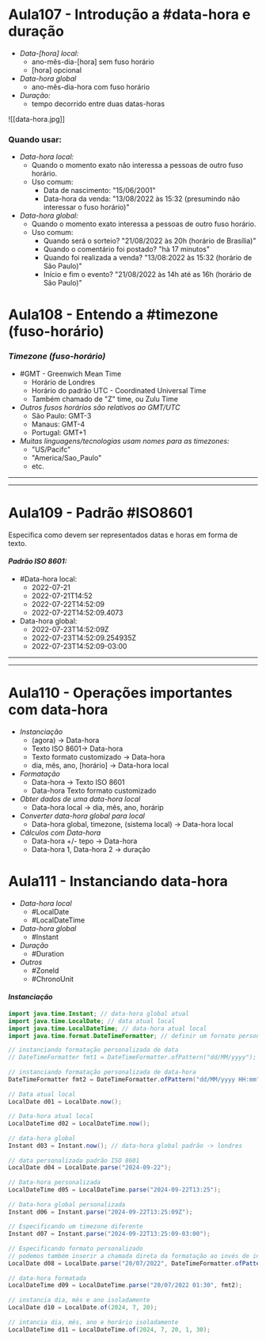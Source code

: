 # Aula107 - Introdução a #data-hora e duração

- *Data-[hora] local:*
	- ano-mês-dia-[hora] sem fuso horário
	- [hora] opcional
- *Data-hora global*
	- ano-mês-dia-hora com fuso horário
- *Duração:*
	- tempo decorrido entre duas datas-horas

![[data-hora.jpg]]
### Quando usar:

- *Data-hora local:*
	- Quando o momento exato não interessa a pessoas de outro fuso horário.
	- Uso comum:
		- Data de nascimento: "15/06/2001"
		- Data-hora da venda: "13/08/2022 às 15:32 (presumindo não interessar o fuso horário)"
- *Data-hora global:*
	- Quando o momento exato interessa a pessoas de outro fuso horário.
	- Uso comum:
		- Quando será o sorteio? "21/08/2022 às 20h (horário de Brasília)"
		- Quando o comentário foi postado? "hà 17 minutos"
		- Quando foi realizada a venda? "13/08:2022 às 15:32 (horário de São Paulo)"
		- Início e fim o evento? "21/08/2022 às 14h até as 16h (horário de São Paulo)"  

# Aula108 - Entendo a #timezone (fuso-horário)

### *Timezone (fuso-horário)*
-  #GMT - Greenwich Mean Time 
	- Horário de Londres
	- Horário do padrão UTC - Coordinated Universal Time
	- Também chamado de "Z" time, ou Zulu Time
- *Outros fusos horários são relativos ao GMT/UTC*
	- São Paulo: GMT-3
	- Manaus: GMT-4
	- Portugal: GMT+1
- *Muitas linguagens/tecnologias usam nomes para as timezones:*
	- "US/Pacifc"
	- "America/Sao_Paulo"
	- etc.

---
---

# Aula109 - Padrão #ISO8601

Especifica como devem ser representados datas e horas em forma de texto.

#### *Padrão ISO 8601:*
- #Data-hora local:
	- 2022-07-21
	- 2022-07-21T14:52
	- 2022-07-22T14:52:09
	- 2022-07-22T14:52:09.4073
- Data-hora global:
	- 2022-07-23T14:52:09Z
	- 2022-07-23T14:52:09.254935Z
	- 2022-07-23T14:52:09-03:00

---
---

# Aula110 - Operações importantes com data-hora

- *Instanciação*
	- (agora) -> Data-hora
	- Texto ISO 8601-> Data-hora
	- Texto formato customizado -> Data-hora
	- dia, mês, ano, [horário] -> Data-hora local
- *Formatação*
	- Data-hora -> Texto ISO 8601
	- Data-hora Texto formato customizado
- *Obter dados de uma data-hora local*
	- Data-hora local -> dia, mês, ano, horárip
- *Converter data-hora global para local*
	- Data-hora global, timezone, (sistema local) -> Data-hora local
- *Cálculos com Data-hora*
	- Data-hora +/- tepo -> Data-hora
	- Data-hora 1, Data-hora 2 -> duração


# Aula111 - Instanciando data-hora 

- *Data-hora local*
	- #LocalDate
	- #LocalDateTime
- *Data-hora global*
	- #Instant
- *Duração*
	- #Duration
- *Outros*
	- #Zoneld
	- #ChronoUnit


#### *Instanciação*
```java
import java.time.Instant; // data-hora global atual  
import java.time.LocalDate; // data atual local  
import java.time.LocalDateTime; // data-hora atual local  
import java.time.format.DateTimeFormatter; // definir um fornato personalizado

// instanciando formatação personalizada de data  
// DateTimeFormatter fmt1 = DateTimeFormatter.ofPattern("dd/MM/yyyy");  
  
// instanciando formatação personalizada de data-hora  
DateTimeFormatter fmt2 = DateTimeFormatter.ofPattern("dd/MM/yyyy HH:mm");  
  
// Data atual local  
LocalDate d01 = LocalDate.now();  
  
// Data-hora atual local  
LocalDateTime d02 = LocalDateTime.now();  
  
// data-hora global  
Instant d03 = Instant.now(); // data-hora global padrão -> londres  
  
// data personalizada padrão ISO 8601  
LocalDate d04 = LocalDate.parse("2024-09-22");  
  
// Data-hora personalizada  
LocalDateTime d05 = LocalDateTime.parse("2024-09-22T13:25");  
  
// Data-hora global personalizada  
Instant d06 = Instant.parse("2024-09-22T13:25:09Z");  
  
// Especificando um timezone diferente  
Instant d07 = Instant.parse("2024-09-22T13:25:09-03:00");  
  
// Especificando formato personalizado  
// podemos também inserir a chamada direta da formatação ao invés de instanciar ela  
LocalDate d08 = LocalDate.parse("20/07/2022", DateTimeFormatter.ofPattern("dd/MM/yyyy"));  
  
// data-hora formatada  
LocalDateTime d09 = LocalDateTime.parse("20/07/2022 01:30", fmt2);  
  
// instancia dia, mês e ano isoladamente  
LocalDate d10 = LocalDate.of(2024, 7, 20);  
  
// intancia dia, mês, ano e horário isoladamente  
LocalDateTime d11 = LocalDateTime.of(2024, 7, 20, 1, 30);
```
